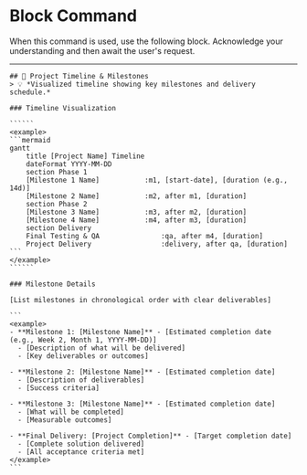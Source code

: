 # Block Command

When this command is used, use the following block. Acknowledge your understanding and then await the user's request.

---

``````````
## 📅 Project Timeline & Milestones
> 💡 *Visualized timeline showing key milestones and delivery schedule.*

### Timeline Visualization

``````
<example>
```mermaid
gantt
    title [Project Name] Timeline
    dateFormat YYYY-MM-DD
    section Phase 1
    [Milestone 1 Name]           :m1, [start-date], [duration (e.g., 14d)]
    [Milestone 2 Name]           :m2, after m1, [duration]
    section Phase 2
    [Milestone 3 Name]           :m3, after m2, [duration]
    [Milestone 4 Name]           :m4, after m3, [duration]
    section Delivery
    Final Testing & QA               :qa, after m4, [duration]
    Project Delivery                 :delivery, after qa, [duration]
```
</example>
``````

### Milestone Details

[List milestones in chronological order with clear deliverables]

```
<example>
- **Milestone 1: [Milestone Name]** - [Estimated completion date (e.g., Week 2, Month 1, YYYY-MM-DD)]
  - [Description of what will be delivered]
  - [Key deliverables or outcomes]
  
- **Milestone 2: [Milestone Name]** - [Estimated completion date]
  - [Description of deliverables]
  - [Success criteria]
  
- **Milestone 3: [Milestone Name]** - [Estimated completion date]
  - [What will be completed]
  - [Measurable outcomes]

- **Final Delivery: [Project Completion]** - [Target completion date]
  - [Complete solution delivered]
  - [All acceptance criteria met]
</example>
```
``````````
